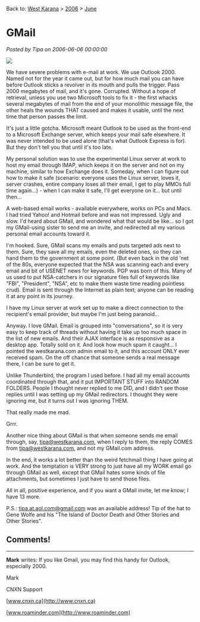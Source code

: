 Back to: [West Karana](/posts/westkarana.md) > [2006](/posts/2006/westkarana.md) > [June](./westkarana.md)
# GMail

*Posted by Tipa on 2006-06-06 00:00:00*

![](../../../images/gmail.png)

We have severe problems with e-mail at work. We use Outlook 2000. Named not for the year it came out, but for how much mail you can have before Outlook sticks a revolver in its mouth and pulls the trigger. Pass 2000 megabytes of mail, and it's gone. Corrupted. Without a hope of retrieval, unless you use two Microsoft tools to fix it - the first whacks several megabytes of mail from the end of your monolithic message file, the other heals the wounds THAT caused and makes it usable, until the next time that person passes the limit. 

It's just a little gotcha. Microsoft meant Outlook to be used as the front-end to a Microsoft Exchange server, which keeps your mail safe elsewhere. It was never intended to be used alone (that's what Outlook Express is for). But they don't tell you that until it's too late.

My personal solution was to use the experimental Linux server at work to host my email through IMAP, which keeps it on the server and not on my machine, similar to how Exchange does it. Someday, when I can figure out how to make it safe (scenario: everyone uses the Linux server, loves it, server crashes, entire company loses all their email, I get to play MMOs full time again...) - when I can make it safe, I'll get everyone on it... but until then...

A web-based email works - available everywhere, works on PCs and Macs. I had tried Yahoo! and Hotmail before and was not impressed. Ugly and slow. I'd heard about GMail, and wondered what that would be like... so I got my GMail-using sister to send me an invite, and redirected all my various personal email accounts toward it.

I'm hooked. Sure, GMail scans my emails and puts targeted ads next to them. Sure, they save all my emails, even the deleted ones, so they can hand them to the government at some point. (But even back in the old 'net of the 80s, everyone expected that the NSA was scanning each and every email and bit of USENET news for keywords. PGP was born of this. Many of us used to put NSA-catchers in our signature files full of keywords like "FBI", "President", "NSA", etc to make them waste time reading pointless crud). Email is sent through the Internet as plain text; anyone can be reading it at any point in its journey.

I have my Linux server at work set up to make a direct connection to the recipient's email provider, but maybe I'm just being paranoid...

Anyway. I love GMail. Email is grouped into "conversations", so it is very easy to keep track of threads without having it take up too much space in the list of new emails. And their AJAX interface is as responsive as a desktop app. Totally sold on it. And look how much spam it caught... I pointed the westkarana.com admin email to it, and this account ONLY ever received spam. On the off chance that someone sends a real message there, I can be sure to get it.

Unlike Thunderbird, the program I used before. I had all my email accounts coordinated through that, and it put IMPORTANT STUFF into RANDOM FOLDERS. People I thought never replied to me DID, and I didn't see those replies until I was setting up my GMail redirectors. I thought they were ignoring me, but it turns out I was ignoring THEM.

That really made me mad.

Grrr.

Another nice thing about GMail is that when someone sends me email through, say, [tipa@westkarana.com](mailto:tipa@westkarana.com), when I reply to them, the reply COMES from [tipa@westkarana.com](mailto:tipa@westkarana.com), and not my GMail.com address.

In the end, it works a lot better than the weird fetchmail thing I have going at work. And the temptation is VERY strong to just have all my WORK email go through GMail as well, except that GMail hates some kinds of file attachments, but sometimes I just have to send those files.

All in all, positive experience, and if you want a GMail invite, let me know; I have 13 more.

P.S.: [tipa.at.aol.com@gmail.com](mailto:tipa.at.aol.com@gmail.com) was an available address! Tip of the hat to Gene Wolfe and his "The Island of Doctor Death and Other Stories and Other Stories".
## Comments!
---
**Mark** writes: If you like Gmail, you may find this handy for Outlook, especially 2000.

Mark

CNXN Support

[www.cnxn.ca](http://www.cnxn.ca)

[www.roaminder.com](http://www.roaminder.com)
